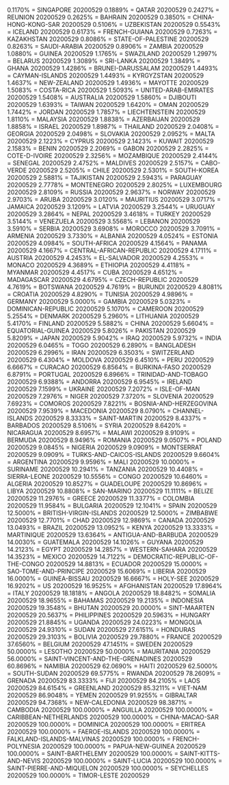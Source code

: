 0.1170% = SINGAPORE 20200529 
0.1889% = QATAR 20200529 
0.2427% = REUNION 20200529 
0.2625% = BAHRAIN 20200529 
0.3850% = CHINA-HONG-KONG-SAR 20200529 
0.5106% = UZBEKISTAN 20200529 
0.5543% = ICELAND 20200529 
0.6173% = FRENCH-GUIANA 20200529 
0.7263% = KAZAKHSTAN 20200529 
0.8086% = STATE-OF-PALESTINE 20200529 
0.8263% = SAUDI-ARABIA 20200529 
0.8906% = ZAMBIA 20200529 
1.0880% = GUINEA 20200529 
1.1765% = SWAZILAND 20200529 
1.2997% = BELARUS 20200529 
1.3089% = SRI-LANKA 20200529 
1.3849% = GHANA 20200529 
1.4286% = BRUNEI-DARUSSALAM 20200529 
1.4493% = CAYMAN-ISLANDS 20200529 
1.4493% = KYRGYZSTAN 20200529 
1.4637% = NEW-ZEALAND 20200529 
1.4936% = MAYOTTE 20200529 
1.5083% = COSTA-RICA 20200529 
1.5093% = UNITED-ARAB-EMIRATES 20200529 
1.5408% = AUSTRALIA 20200529 
1.5860% = DJIBOUTI 20200529 
1.6393% = TAIWAN 20200529 
1.6420% = OMAN 20200529 
1.7442% = JORDAN 20200529 
1.7857% = LIECHTENSTEIN 20200529 
1.8110% = MALAYSIA 20200529 
1.8838% = AZERBAIJAN 20200529 
1.8858% = ISRAEL 20200529 
1.8987% = THAILAND 20200529 
2.0408% = GEORGIA 20200529 
2.0498% = SLOVAKIA 20200529 
2.0952% = MALTA 20200529 
2.1223% = CYPRUS 20200529 
2.1423% = KUWAIT 20200529 
2.1583% = BENIN 20200529 
2.2069% = GABON 20200529 
2.2825% = COTE-D-IVOIRE 20200529 
2.3256% = MOZAMBIQUE 20200529 
2.4144% = SENEGAL 20200529 
2.4752% = MALDIVES 20200529 
2.5157% = CABO-VERDE 20200529 
2.5205% = CHILE 20200529 
2.5301% = SOUTH-KOREA 20200529 
2.5881% = TAJIKISTAN 20200529 
2.5943% = PARAGUAY 20200529 
2.7778% = MONTENEGRO 20200529 
2.8025% = LUXEMBOURG 20200529 
2.8109% = RUSSIA 20200529 
2.9637% = NORWAY 20200529 
2.9703% = ARUBA 20200529 
3.0120% = MAURITIUS 20200529 
3.0717% = JAMAICA 20200529 
3.1209% = LATVIA 20200529 
3.2544% = URUGUAY 20200529 
3.2864% = NEPAL 20200529 
3.4618% = TURKEY 20200529 
3.5144% = VENEZUELA 20200529 
3.5568% = LEBANON 20200529 
3.5910% = SERBIA 20200529 
3.6908% = MOROCCO 20200529 
3.7091% = ARMENIA 20200529 
3.7330% = ALBANIA 20200529 
4.0524% = ESTONIA 20200529 
4.0984% = SOUTH-AFRICA 20200529 
4.1564% = PANAMA 20200529 
4.1667% = CENTRAL-AFRICAN-REPUBLIC 20200529 
4.1711% = AUSTRIA 20200529 
4.2453% = EL-SALVADOR 20200529 
4.2553% = MONACO 20200529 
4.3689% = ETHIOPIA 20200529 
4.4118% = MYANMAR 20200529 
4.4517% = CUBA 20200529 
4.6512% = MADAGASCAR 20200529 
4.6795% = CZECH-REPUBLIC 20200529 
4.7619% = BOTSWANA 20200529 
4.7619% = BURUNDI 20200529 
4.8081% = CROATIA 20200529 
4.8290% = TUNISIA 20200529 
4.9896% = GERMANY 20200529 
5.0000% = GAMBIA 20200529 
5.0323% = DOMINICAN-REPUBLIC 20200529 
5.1070% = CAMEROON 20200529 
5.2554% = DENMARK 20200529 
5.2960% = LITHUANIA 20200529 
5.4170% = FINLAND 20200529 
5.5882% = CHINA 20200529 
5.6604% = EQUATORIAL-GUINEA 20200529 
5.8026% = PAKISTAN 20200529 
5.8209% = JAPAN 20200529 
5.9042% = IRAQ 20200529 
5.9732% = INDIA 20200529 
6.0465% = TOGO 20200529 
6.2890% = BANGLADESH 20200529 
6.2996% = IRAN 20200529 
6.3503% = SWITZERLAND 20200529 
6.4304% = MOLDOVA 20200529 
6.4510% = PERU 20200529 
6.6667% = CURACAO 20200529 
6.8564% = BURKINA-FASO 20200529 
6.8791% = PORTUGAL 20200529 
6.8966% = TRINIDAD-AND-TOBAGO 20200529 
6.9388% = ANDORRA 20200529 
6.9545% = IRELAND 20200529 
7.1599% = UKRAINE 20200529 
7.2072% = ISLE-OF-MAN 20200529 
7.2976% = NIGER 20200529 
7.3720% = SLOVENIA 20200529 
7.6923% = COMOROS 20200529 
7.8221% = BOSNIA-AND-HERZEGOVINA 20200529 
7.9539% = MACEDONIA 20200529 
8.0790% = CHANNEL-ISLANDS 20200529 
8.3333% = SAINT-MARTIN 20200529 
8.4337% = BARBADOS 20200529 
8.5106% = SYRIA 20200529 
8.6420% = NICARAGUA 20200529 
8.6957% = MALAWI 20200529 
8.9109% = BERMUDA 20200529 
8.9496% = ROMANIA 20200529 
9.0507% = POLAND 20200529 
9.0845% = NIGERIA 20200529 
9.0909% = MONTSERRAT 20200529 
9.0909% = TURKS-AND-CAICOS-ISLANDS 20200529 
9.6604% = ARGENTINA 20200529 
9.9596% = MALI 20200529 
10.0000% = SURINAME 20200529 
10.2941% = TANZANIA 20200529 
10.4408% = SIERRA-LEONE 20200529 
10.5556% = CONGO 20200529 
10.6460% = ALGERIA 20200529 
10.8527% = GUADELOUPE 20200529 
10.8696% = LIBYA 20200529 
10.8808% = SAN-MARINO 20200529 
11.1111% = BELIZE 20200529 
11.2976% = GREECE 20200529 
11.3377% = COLOMBIA 20200529 
11.9584% = BULGARIA 20200529 
12.1041% = SPAIN 20200529 
12.5000% = BRITISH-VIRGIN-ISLANDS 20200529 
12.5000% = ZIMBABWE 20200529 
12.7701% = CHAD 20200529 
12.9869% = CANADA 20200529 
13.0493% = BRAZIL 20200529 
13.0952% = KENYA 20200529 
13.3333% = MARTINIQUE 20200529 
13.6364% = ANTIGUA-AND-BARBUDA 20200529 
14.0030% = GUATEMALA 20200529 
14.1026% = GUYANA 20200529 
14.2123% = EGYPT 20200529 
14.2857% = WESTERN-SAHARA 20200529 
14.3523% = MEXICO 20200529 
14.7122% = DEMOCRATIC-REPUBLIC-OF-THE-CONGO 20200529 
14.8813% = ECUADOR 20200529 
15.0000% = SAO-TOME-AND-PRINCIPE 20200529 
15.6069% = LIBERIA 20200529 
16.0000% = GUINEA-BISSAU 20200529 
16.6667% = HOLY-SEE 20200529 
16.9202% = US 20200529 
16.9525% = AFGHANISTAN 20200529 
17.8964% = ITALY 20200529 
18.1818% = ANGOLA 20200529 
18.8482% = SOMALIA 20200529 
18.9655% = BAHAMAS 20200529 
19.2135% = INDONESIA 20200529 
19.3548% = BHUTAN 20200529 
20.0000% = SINT-MAARTEN 20200529 
20.5637% = PHILIPPINES 20200529 
20.5963% = HUNGARY 20200529 
21.8845% = UGANDA 20200529 
24.0223% = MONGOLIA 20200529 
24.9310% = SUDAN 20200529 
27.6151% = HONDURAS 20200529 
29.3103% = BOLIVIA 20200529 
29.7880% = FRANCE 20200529 
37.6560% = BELGIUM 20200529 
47.1451% = SWEDEN 20200529 
50.0000% = LESOTHO 20200529 
50.0000% = MAURITANIA 20200529 
56.0000% = SAINT-VINCENT-AND-THE-GRENADINES 20200529 
60.8696% = NAMIBIA 20200529 
62.0690% = HAITI 20200529 
62.5000% = SOUTH-SUDAN 20200529 
69.5775% = RWANDA 20200529 
78.2609% = GRENADA 20200529 
83.3333% = FIJI 20200529 
84.2105% = LAOS 20200529 
84.6154% = GREENLAND 20200529 
85.3211% = VIET-NAM 20200529 
86.9048% = YEMEN 20200529 
91.9255% = GIBRALTAR 20200529 
94.7368% = NEW-CALEDONIA 20200529 
98.3871% = CAMBODIA 20200529 
100.0000% = ANGUILLA 20200529 
100.0000% = CARIBBEAN-NETHERLANDS 20200529 
100.0000% = CHINA-MACAO-SAR 20200529 
100.0000% = DOMINICA 20200529 
100.0000% = ERITREA 20200529 
100.0000% = FAEROE-ISLANDS 20200529 
100.0000% = FALKLAND-ISLANDS-MALVINAS 20200529 
100.0000% = FRENCH-POLYNESIA 20200529 
100.0000% = PAPUA-NEW-GUINEA 20200529 
100.0000% = SAINT-BARTHELEMY 20200529 
100.0000% = SAINT-KITTS-AND-NEVIS 20200529 
100.0000% = SAINT-LUCIA 20200529 
100.0000% = SAINT-PIERRE-AND-MIQUELON 20200529 
100.0000% = SEYCHELLES 20200529 
100.0000% = TIMOR-LESTE 20200529 
